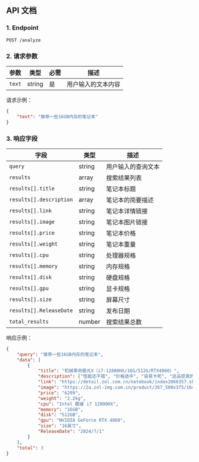## API 文档

### **1. Endpoint**
`POST /analyze`

### **2. 请求参数**

| 参数   | 类型   | 必需 | 描述              |
|--------|--------|------|-------------------|
| `text` | string | 是   | 用户输入的文本内容 |

请求示例：

```json
{
    "text": "推荐一些16GB内存的笔记本"
}
```

### **3. 响应字段**

| 字段             | 类型   | 描述                       |
|------------------|--------|----------------------------|
| `query`          | string | 用户输入的查询文本         |
| `results`        | array  | 搜索结果列表               |
| `results[].title`| string | 笔记本标题                 |
| `results[].description` | array | 笔记本的简要描述       |
| `results[].link` | string | 笔记本详情链接             |
| `results[].image`| string | 笔记本图片链接             |
| `results[].price`| string | 笔记本价格                 |
| `results[].weight`| string | 笔记本重量               |
| `results[].cpu`  | string | 处理器规格                 |
| `results[].memory`| string | 内存规格                  |
| `results[].disk` | string | 硬盘规格                   |
| `results[].gpu`  | string | 显卡规格                   |
| `results[].size` | string | 屏幕尺寸                   |
| `results[].ReleaseDate` | string | 发布日期            |
| `total_results`  | number | 搜索结果总数               |

响应示例：

```json
{
    "query": "推荐一些16GB内存的笔记本",
    "data": [
        {
            "title": "机械革命极光X（i7-12800HX/16G/512G/RTX4060）",
            "description": ["性能还不错", "价格适中", "容易卡死", "这品控真的很看运气"],
            "link": "https://detail.zol.com.cn/notebook/index2066357.shtml",
            "image": "https://2a.zol-img.com.cn/product/267_500x375/164/ceGAQ3VacMbuY.png",
            "price": "6299",
            "weight": "2.2kg",
            "cpu": "Intel 酷睿 i7 12800HX",
            "memory": "16GB",
            "disk": "512GB",
            "gpu": "NVIDIA GeForce RTX 4060",
            "size": "16英寸",
            "ReleaseDate": "2024/7/1"
        }
    ],
    "total": 3
}
```